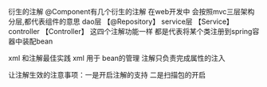 衍生的注解
    @Component有几个衍生的注解 在web开发中 会按照mvc三层架构分层,都代表组件的意思
    dao层  【@Repository】
    service层 【Service】
    controller 【Controller】
    这四个注解功能一样 都是代表将某个类注册到spring容器中装配bean

xml 和注解最佳实践
        xml 用于 bean的管理
        注解只负责完成属性的注入

让注解生效的注意事项：一是开启注解的支持 二是扫描包的开启

